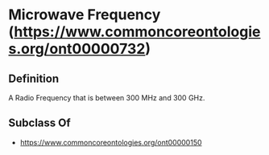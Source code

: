 # Microwave Frequency (https://www.commoncoreontologies.org/ont00000732)

## Definition
A Radio Frequency that is between 300 MHz and 300 GHz.

## Subclass Of
- https://www.commoncoreontologies.org/ont00000150

